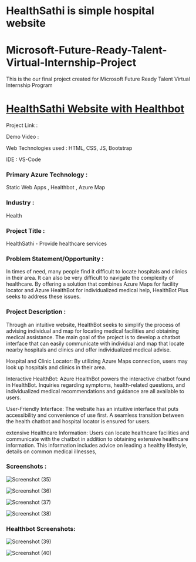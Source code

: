 # HealthSathi is simple hospital website
# Microsoft-Future-Ready-Talent-Virtual-Internship-Project

This is the our final project created for Microsoft Future Ready Talent Virtual Internship Program

# [ HealthSathi Website with Healthbot](https://calm-cliff-067d2740f.5.azurestaticapps.net)

Project Link :

Demo Video :

Web Technologies used : HTML, CSS, JS, Bootstrap

IDE : VS-Code

### Primary Azure Technology :
Static Web Apps , Healthbot , Azure Map

### Industry :
Health

### Project Title :
HealthSathi - Provide healthcare services

### Problem Statement/Opportunity :
In times of need, many people find it difficult to locate hospitals and clinics in their area. It can also be very difficult to navigate the complexity of healthcare. By offering a solution that combines Azure Maps for facility locator and Azure HealthBot for individualized medical help, HealthBot Plus seeks to address these issues.


### Project Description :
Through an intuitive website, HealthBot  seeks to simplify the process of advising individual and map for locating medical facilities and obtaining medical assistance. The main goal of the project is to develop a chatbot interface that can easily communicate with individual and map that locate nearby hospitals and clinics and offer individualized medical advise.


Hospital and Clinic Locator: By utilizing Azure Maps connection, users may look up hospitals and clinics in their area.

Interactive HealthBot: Azure HealthBot powers the interactive chatbot found in HealthBot. Inquiries regarding symptoms, health-related questions, and individualized medical recommendations and guidance are all available to users.

User-Friendly Interface: The website has an intuitive interface that puts accessibility and convenience of use first. A seamless transition between the health chatbot and hospital locator is ensured for users.

extensive Healthcare Information: Users can locate healthcare facilities and communicate with the chatbot in addition to obtaining extensive healthcare information. This information includes advice on leading a healthy lifestyle, details on common medical illnesses,

### Screenshots :
![Screenshot (35)](https://user-images.githubusercontent.com/93502957/236379189-cfb0480f-8a86-412c-9a2d-f6c2380ed503.png)

![Screenshot (36)](https://user-images.githubusercontent.com/93502957/236379210-55e184d5-287b-46d5-971c-4d84d26c5ed3.png)

![Screenshot (37)](https://user-images.githubusercontent.com/93502957/236379219-255cc6e9-e57a-414b-a683-dd423034bb65.png)

![Screenshot (38)](https://user-images.githubusercontent.com/93502957/236379238-8fda38a9-e57f-4694-bad9-6b023c3d2006.png)

### Healthbot Screenshots:

![Screenshot (39)](https://user-images.githubusercontent.com/93502957/236379293-afbfcdaa-32f8-45e8-9c62-ae30db806dfe.png)

![Screenshot (40)](https://user-images.githubusercontent.com/93502957/236379307-1964aa6b-35dd-4deb-9495-85d2543bb71f.png)
